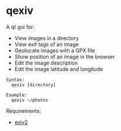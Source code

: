 # qexiv
A qt gui for:
  * View images in a directory
  * View exif tags of an image
  * Geolocate images with a GPX file
  * Show position of an image in the browser
  * Edit the image description
  * Edit the image latitude and longitude

```
Syntax:
  qexiv [directory]
```

```
Example:
  qexiv ~/photos
```

Requirements:
  * [exiv2](http://exiv2.org)

  
